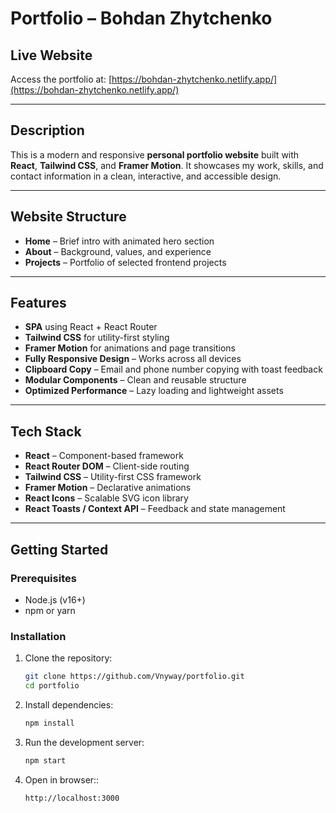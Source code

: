 # Portfolio – Bohdan Zhytchenko

## Live Website

Access the portfolio at: [https://bohdan-zhytchenko.netlify.app/](https://bohdan-zhytchenko.netlify.app/)

---

## Description

This is a modern and responsive **personal portfolio website** built with **React**, **Tailwind CSS**, and **Framer Motion**. It showcases my work, skills, and contact information in a clean, interactive, and accessible design.

---

## Website Structure

- **Home** – Brief intro with animated hero section
- **About** – Background, values, and experience
- **Projects** – Portfolio of selected frontend projects

---

## Features

- **SPA** using React + React Router
- **Tailwind CSS** for utility-first styling
- **Framer Motion** for animations and page transitions
- **Fully Responsive Design** – Works across all devices
- **Clipboard Copy** – Email and phone number copying with toast feedback
- **Modular Components** – Clean and reusable structure
- **Optimized Performance** – Lazy loading and lightweight assets

---

## Tech Stack

- **React** – Component-based framework
- **React Router DOM** – Client-side routing
- **Tailwind CSS** – Utility-first CSS framework
- **Framer Motion** – Declarative animations
- **React Icons** – Scalable SVG icon library
- **React Toasts / Context API** – Feedback and state management

---

## Getting Started

### Prerequisites

- Node.js (v16+)
- npm or yarn

### Installation

1. Clone the repository:
   ```bash
   git clone https://github.com/Vnyway/portfolio.git
   cd portfolio
   ```
2. Install dependencies:
   ```bash
   npm install
   ```
3. Run the development server:
   ```bash
   npm start
   ```
4. Open in browser::
   ```bash
   http://localhost:3000
   ```
